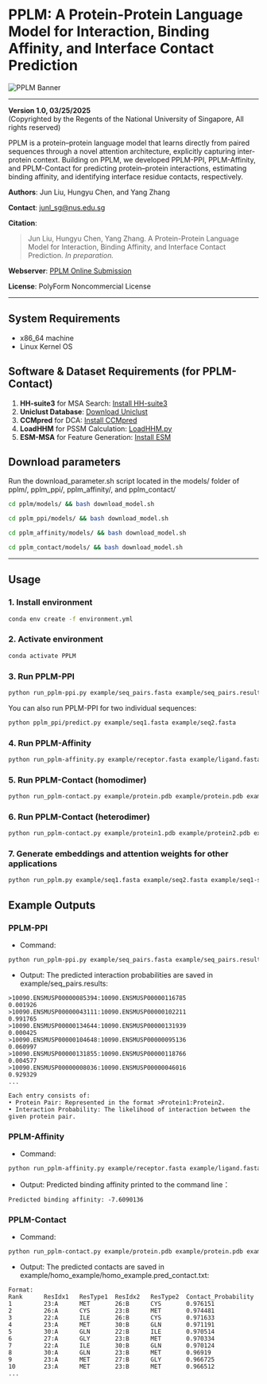 
# PPLM: A Protein-Protein Language Model for Interaction, Binding Affinity, and Interface Contact Prediction

![PPLM Banner](https://zhanglab.comp.nus.edu.sg/PPLM/img/pplm_pipeline.jpg)

---

**Version 1.0, 03/25/2025**  
(Copyrighted by the Regents of the National University of Singapore, All rights reserved)

PPLM is a protein–protein language model that learns directly from paired sequences through a novel
attention architecture, explicitly capturing inter-protein context. Building on PPLM, we developed
PPLM-PPI, PPLM-Affinity, and PPLM-Contact for predicting protein–protein interactions, estimating
binding affinity, and identifying interface residue contacts, respectively.

**Authors**: Jun Liu, Hungyu Chen, and Yang Zhang

**Contact**: junl_sg@nus.edu.sg

**Citation**:  
> Jun Liu, Hungyu Chen, Yang Zhang. A Protein-Protein Language Model for Interaction, Binding Affinity, and Interface Contact Prediction. *In preparation.*

**Webserver**: [PPLM Online Submission](https://zhanggroup.org/PPLM/)  

**License**: PolyForm Noncommercial License

---

## System Requirements
- x86_64 machine
- Linux Kernel OS

## Software & Dataset Requirements (for PPLM-Contact)
1. **HH-suite3** for MSA Search: [Install HH-suite3](https://github.com/soedinglab/hh-suite)
2. **Uniclust Database**: [Download Uniclust](http://wwwuser.gwdg.de/~compbiol/uniclust/2021_03/)
3. **CCMpred** for DCA: [Install CCMpred](https://github.com/soedinglab/CCMpred)
4. **LoadHHM** for PSSM Calculation: [LoadHHM.py](https://github.com/j3xugit/RaptorX-Contact/blob/master/Common/LoadHHM.py)
5. **ESM-MSA** for Feature Generation: [Install ESM](https://github.com/facebookresearch/esm)

## Download parameters
Run the download_parameter.sh script located in the models/ folder of pplm/, pplm_ppi/, pplm_affinity/, and pplm_contact/
```bash
cd pplm/models/ && bash download_model.sh
```
```bash
cd pplm_ppi/models/ && bash download_model.sh
```
```bash
cd pplm_affinity/models/ && bash download_model.sh 
```
```bash
cd pplm_contact/models/ && bash download_model.sh
```
---

## Usage

### 1. Install environment
```bash
conda env create -f environment.yml
```
### 2. Activate environment
```bash
conda activate PPLM
```
### 3. Run PPLM-PPI
```bash
python run_pplm-ppi.py example/seq_pairs.fasta example/seq_pairs.results
```
You can also run PPLM-PPI for two individual sequences:
```bash
python pplm_ppi/predict.py example/seq1.fasta example/seq2.fasta
```
### 4. Run PPLM-Affinity
```bash
python run_pplm-affinity.py example/receptor.fasta example/ligand.fasta
```
### 5. Run PPLM-Contact (homodimer)
```bash
python run_pplm-contact.py example/protein.pdb example/protein.pdb example/homo_example
```
### 6. Run PPLM-Contact (heterodimer)
```bash
python run_pplm-contact.py example/protein1.pdb example/protein2.pdb example/hetero_example
```
### 7. Generate embeddings and attention weights for other applications
```bash
python run_pplm.py example/seq1.fasta example/seq2.fasta example/seq1-seq2.pplm.pkl
```

## Example Outputs

### PPLM-PPI
- Command:
```bash
python run_pplm-ppi.py example/seq_pairs.fasta example/seq_pairs.results
```
- Output: The predicted interaction probabilities are saved in example/seq_pairs.results:
```
>10090.ENSMUSP00000085394:10090.ENSMUSP00000116785
0.001926
>10090.ENSMUSP00000043111:10090.ENSMUSP00000102211
0.991765
>10090.ENSMUSP00000134644:10090.ENSMUSP00000131939
0.000425
>10090.ENSMUSP00000104648:10090.ENSMUSP00000095136
0.060997
>10090.ENSMUSP00000131855:10090.ENSMUSP00000118766
0.004577
>10090.ENSMUSP00000008036:10090.ENSMUSP00000046016
0.929329
...

Each entry consists of:
• Protein Pair: Represented in the format >Protein1:Protein2.
• Interaction Probability: The likelihood of interaction between the given protein pair.
```

### PPLM-Affinity
- Command:
```bash
python run_pplm-affinity.py example/receptor.fasta example/ligand.fasta
```
- Output: Predicted binding affinity printed to the command line：
```
Predicted binding affinity: -7.6090136
```

### PPLM-Contact
- Command:
```bash
python run_pplm-contact.py example/protein.pdb example/protein.pdb example/homo_example
```
- Output: The predicted contacts are saved in example/homo_example/homo_example.pred_contact.txt:
```
Format:
Rank      ResIdx1   ResType1  ResIdx2   ResType2  Contact_Probability
1         23:A      MET       26:B      CYS       0.976151
2         26:A      CYS       23:B      MET       0.974481
3         22:A      ILE       26:B      CYS       0.971633
4         23:A      MET       30:B      GLN       0.971191
5         30:A      GLN       22:B      ILE       0.970514
6         27:A      GLY       23:B      MET       0.970334
7         22:A      ILE       30:B      GLN       0.970124
8         30:A      GLN       23:B      MET       0.96919
9         23:A      MET       27:B      GLY       0.966725
10        23:A      MET       23:B      MET       0.966512
...
```

